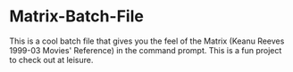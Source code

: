 # Matrix-Batch-File
This is a cool batch file that gives you the feel of the Matrix (Keanu Reeves 1999-03 Movies' Reference) in the  command prompt. This is a fun project to check out at leisure.
